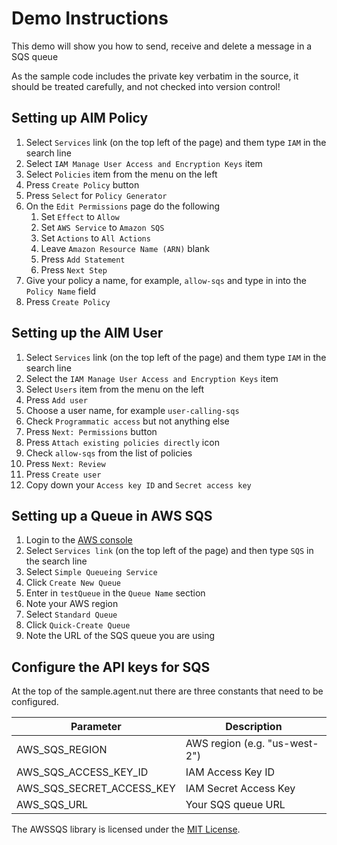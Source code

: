 # Demo Instructions

This demo will show you how to send, receive and delete a message in a SQS queue

As the sample code includes the private key verbatim in the source, it should be treated carefully, and not checked into version control!

## Setting up AIM Policy

1. Select `Services` link (on the top left of the page) and them type `IAM` in the search line
1. Select `IAM Manage User Access and Encryption Keys` item
1. Select `Policies` item from the menu on the left
1. Press `Create Policy` button
1. Press `Select` for `Policy Generator`
1. On the `Edit Permissions` page do the following
    1. Set `Effect` to `Allow`
    1. Set `AWS Service` to `Amazon SQS`
    1. Set `Actions` to `All Actions`
    1. Leave `Amazon Resource Name (ARN)` blank
    1. Press `Add Statement`
    1. Press `Next Step`
1. Give your policy a name, for example, `allow-sqs` and type in into the `Policy Name` field
1. Press `Create Policy`

## Setting up the AIM User

1. Select `Services` link (on the top left of the page) and them type `IAM` in the search line
1. Select the `IAM Manage User Access and Encryption Keys` item
1. Select `Users` item from the menu on the left
1. Press `Add user`
1. Choose a user name, for example `user-calling-sqs`
1. Check `Programmatic access` but not anything else
1. Press `Next: Permissions` button
1. Press `Attach existing policies directly` icon
1. Check `allow-sqs` from the list of policies
1. Press `Next: Review`
1. Press `Create user`
1. Copy down your `Access key ID` and `Secret access key`

## Setting up a Queue in AWS SQS

1. Login to the [AWS console](https://aws.amazon.com/console/)
1. Select `Services link` (on the top left of the page) and then type `SQS` in the search line
1. Select `Simple Queueing Service`
1. Click `Create New Queue`
1. Enter in `testQueue` in the `Queue Name` section
1. Note your AWS region
1. Select `Standard Queue`
1. Click `Quick-Create Queue`
1. Note the URL of the SQS queue you are using

## Configure the API keys for SQS

At the top of the sample.agent.nut there are three constants that need to be configured.

Parameter                   | Description
--------------------------- | -----------
AWS_SQS_REGION               | AWS region (e.g. "us-west-2")
AWS_SQS_ACCESS_KEY_ID       | IAM Access Key ID
AWS_SQS_SECRET_ACCESS_KEY   | IAM Secret Access Key
AWS_SQS_URL                    | Your SQS queue URL


The AWSSQS library is licensed under the [MIT License](../LICENSE).
